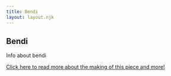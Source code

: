 ```yaml
---
title: Bendi
layout: layout.njk
---
```


## Bendi

Info about bendi

[Click here to read more about the making of this piece and more!](https://example.com)
